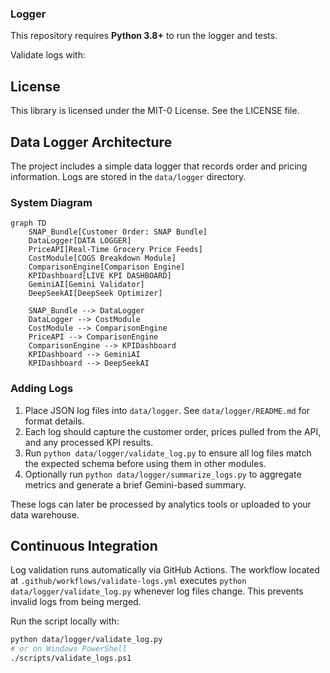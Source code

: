 

### Logger

This repository requires **Python 3.8+** to run the logger and tests.

Validate logs with:


## License

This library is licensed under the MIT-0 License. See the LICENSE file.
## Data Logger Architecture

The project includes a simple data logger that records order and pricing information. Logs are stored in the `data/logger` directory.

### System Diagram

```mermaid
graph TD
    SNAP_Bundle[Customer Order: SNAP Bundle]
    DataLogger[DATA LOGGER]
    PriceAPI[Real-Time Grocery Price Feeds]
    CostModule[COGS Breakdown Module]
    ComparisonEngine[Comparison Engine]
    KPIDashboard[LIVE KPI DASHBOARD]
    GeminiAI[Gemini Validator]
    DeepSeekAI[DeepSeek Optimizer]

    SNAP_Bundle --> DataLogger
    DataLogger --> CostModule
    CostModule --> ComparisonEngine
    PriceAPI --> ComparisonEngine
    ComparisonEngine --> KPIDashboard
    KPIDashboard --> GeminiAI
    KPIDashboard --> DeepSeekAI
```

### Adding Logs

1. Place JSON log files into `data/logger`. See `data/logger/README.md` for format details.
2. Each log should capture the customer order, prices pulled from the API, and any processed KPI results.
3. Run `python data/logger/validate_log.py` to ensure all log files match the expected schema before using them in other modules.
4. Optionally run `python data/logger/summarize_logs.py` to aggregate metrics and generate a brief Gemini-based summary.

These logs can later be processed by analytics tools or uploaded to your data warehouse.

## Continuous Integration

Log validation runs automatically via GitHub Actions. The workflow
located at `.github/workflows/validate-logs.yml` executes
`python data/logger/validate_log.py` whenever log files change. This
prevents invalid logs from being merged.

Run the script locally with:

```bash
python data/logger/validate_log.py
# or on Windows PowerShell
./scripts/validate_logs.ps1
```
